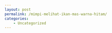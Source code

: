 ```yaml
---
layout: post
permalink: /mimpi-melihat-ikan-mas-warna-hitam/
categories:
    - Uncategorized
---
```


